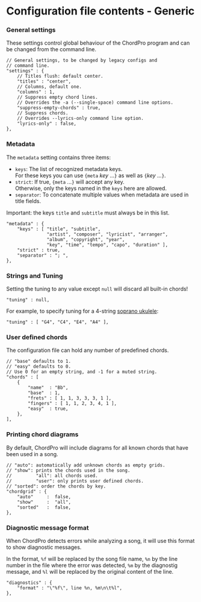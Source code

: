# Configuration file contents - Generic

### General settings

These settings control global behaviour of the ChordPro program and can be changed from the command line.

    // General settings, to be changed by legacy configs and
    // command line.
    "settings" : {
        // Titles flush: default center.
        "titles" : "center",
        // Columns, default one.
        "columns" : 1,
        // Suppress empty chord lines.
        // Overrides the -a (--single-space) command line options.
        "suppress-empty-chords" : true,
        // Suppress chords.
        // Overrides --lyrics-only command line option.
        "lyrics-only" : false,
    },

### Metadata

The `metadata` setting contains three items:

* `keys`: The list of recognized metadata keys.  
For these keys you can use `{meta` _key_ ...`}` as well as `{`_key_ ...`}`.
* `strict`: If true, `{meta` ...`}` will accept any key.  
Otherwise, only the keys named in the `keys` here are allowed.
* `separator`: To concatenate multiple values when metadata are used in title fields.

Important: the keys `title` and `subtitle` must always be in this list.

    "metadata" : {
        "keys" : [ "title", "subtitle",
                   "artist", "composer", "lyricist", "arranger",
                   "album", "copyright", "year",
                   "key", "time", "tempo", "capo", "duration" ],
        "strict" : true,
        "separator" : "; ",
    },

### Strings and Tuning

Setting the tuning to any value except `null` will discard all built-in chords!

    "tuning" : null,

For example, to specify tuning for a 4-string [soprano ukulele](https://en.wikipedia.org/wiki/Ukulele#Tuning):

    "tuning" : [ "G4", "C4", "E4", "A4" ],

### User defined chords

The configuration file can hold any number of predefined chords.

    // "base" defaults to 1.
    // "easy" defaults to 0.
    // Use 0 for an empty string, and -1 for a muted string.
    "chords" : [
        {
            "name"  : "Bb",
            "base"  : 1,
            "frets" : [ 1, 1, 3, 3, 3, 1 ],
            "fingers" : [ 1, 1, 2, 3, 4, 1 ],
            "easy"  : true,
        },
    ],

### Printing chord diagrams

By default, ChordPro will include diagrams for all known chords that have been used in a song.

    // "auto": automatically add unknown chords as empty grids.
    // "show": prints the chords used in the song.
    //         "all": all chords used.
    //         "user": only prints user defined chords.
    // "sorted": order the chords by key.
    "chordgrid" : {
        "auto"     :  false,
        "show"     :  "all",
        "sorted"   :  false,
    },

### Diagnostic message format

When ChordPro detects errors while analyzing a song, it will use this format to show diagnostic messages.

In the format, `%f` will be replaced by the song file name, `%n` by the line number in the file where the error was detected, `%m` by the diagnostig message, and `%l` will be replaced by the original content of the line.

    "diagnostics" : {
        "format" : "\"%f\", line %n, %m\n\t%l",
    },
